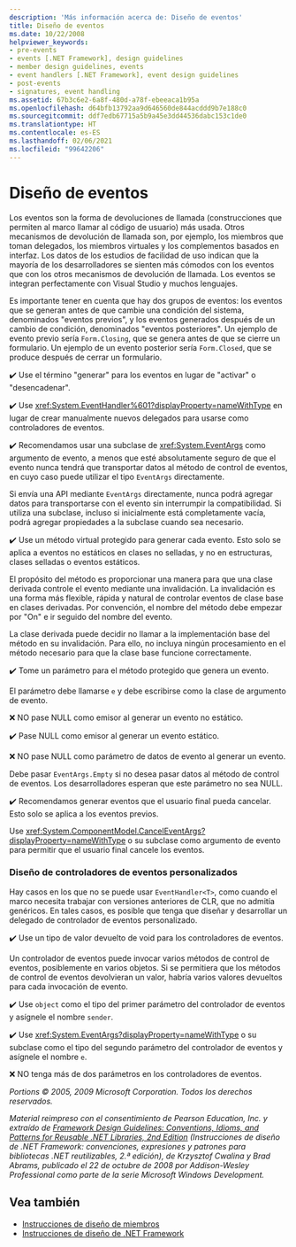 ```yaml
---
description: 'Más información acerca de: Diseño de eventos'
title: Diseño de eventos
ms.date: 10/22/2008
helpviewer_keywords:
- pre-events
- events [.NET Framework], design guidelines
- member design guidelines, events
- event handlers [.NET Framework], event design guidelines
- post-events
- signatures, event handling
ms.assetid: 67b3c6e2-6a8f-480d-a78f-ebeeaca1b95a
ms.openlocfilehash: d64bfb13792aa9d646560de844acddd9b7e188c0
ms.sourcegitcommit: ddf7edb67715a5b9a45e3dd44536dabc153c1de0
ms.translationtype: HT
ms.contentlocale: es-ES
ms.lasthandoff: 02/06/2021
ms.locfileid: "99642206"
---
```

# <a name="event-design"></a>Diseño de eventos

Los eventos son la forma de devoluciones de llamada (construcciones que permiten al marco llamar al código de usuario) más usada. Otros mecanismos de devolución de llamada son, por ejemplo, los miembros que toman delegados, los miembros virtuales y los complementos basados en interfaz. Los datos de los estudios de facilidad de uso indican que la mayoría de los desarrolladores se sienten más cómodos con los eventos que con los otros mecanismos de devolución de llamada. Los eventos se integran perfectamente con Visual Studio y muchos lenguajes.

 Es importante tener en cuenta que hay dos grupos de eventos: los eventos que se generan antes de que cambie una condición del sistema, denominados "eventos previos", y los eventos generados después de un cambio de condición, denominados "eventos posteriores". Un ejemplo de evento previo sería `Form.Closing`, que se genera antes de que se cierre un formulario. Un ejemplo de un evento posterior sería `Form.Closed`, que se produce después de cerrar un formulario.

 ✔️ Use el término "generar" para los eventos en lugar de "activar" o "desencadenar".

 ✔️ Use <xref:System.EventHandler%601?displayProperty=nameWithType> en lugar de crear manualmente nuevos delegados para usarse como controladores de eventos.

 ✔️ Recomendamos usar una subclase de <xref:System.EventArgs> como argumento de evento, a menos que esté absolutamente seguro de que el evento nunca tendrá que transportar datos al método de control de eventos, en cuyo caso puede utilizar el tipo `EventArgs` directamente.

 Si envía una API mediante `EventArgs` directamente, nunca podrá agregar datos para transportarse con el evento sin interrumpir la compatibilidad. Si utiliza una subclase, incluso si inicialmente está completamente vacía, podrá agregar propiedades a la subclase cuando sea necesario.

 ✔️ Use un método virtual protegido para generar cada evento. Esto solo se aplica a eventos no estáticos en clases no selladas, y no en estructuras, clases selladas o eventos estáticos.

 El propósito del método es proporcionar una manera para que una clase derivada controle el evento mediante una invalidación. La invalidación es una forma más flexible, rápida y natural de controlar eventos de clase base en clases derivadas. Por convención, el nombre del método debe empezar por "On" e ir seguido del nombre del evento.

 La clase derivada puede decidir no llamar a la implementación base del método en su invalidación. Para ello, no incluya ningún procesamiento en el método necesario para que la clase base funcione correctamente.

 ✔️ Tome un parámetro para el método protegido que genera un evento.

 El parámetro debe llamarse `e` y debe escribirse como la clase de argumento de evento.

 ❌ NO pase NULL como emisor al generar un evento no estático.

 ✔️ Pase NULL como emisor al generar un evento estático.

 ❌ NO pase NULL como parámetro de datos de evento al generar un evento.

 Debe pasar `EventArgs.Empty` si no desea pasar datos al método de control de eventos. Los desarrolladores esperan que este parámetro no sea NULL.

 ✔️ Recomendamos generar eventos que el usuario final pueda cancelar. Esto solo se aplica a los eventos previos.

 Use <xref:System.ComponentModel.CancelEventArgs?displayProperty=nameWithType> o su subclase como argumento de evento para permitir que el usuario final cancele los eventos.

### <a name="custom-event-handler-design"></a>Diseño de controladores de eventos personalizados

 Hay casos en los que no se puede usar `EventHandler<T>`, como cuando el marco necesita trabajar con versiones anteriores de CLR, que no admitía genéricos. En tales casos, es posible que tenga que diseñar y desarrollar un delegado de controlador de eventos personalizado.

 ✔️ Use un tipo de valor devuelto de void para los controladores de eventos.

 Un controlador de eventos puede invocar varios métodos de control de eventos, posiblemente en varios objetos. Si se permitiera que los métodos de control de eventos devolvieran un valor, habría varios valores devueltos para cada invocación de evento.

 ✔️ Use `object` como el tipo del primer parámetro del controlador de eventos y asígnele el nombre `sender`.

 ✔️ Use <xref:System.EventArgs?displayProperty=nameWithType> o su subclase como el tipo del segundo parámetro del controlador de eventos y asígnele el nombre `e`.

 ❌ NO tenga más de dos parámetros en los controladores de eventos.

 *Portions © 2005, 2009 Microsoft Corporation. Todos los derechos reservados.*

 *Material reimpreso con el consentimiento de Pearson Education, Inc. y extraído de [Framework Design Guidelines: Conventions, Idioms, and Patterns for Reusable .NET Libraries, 2nd Edition](https://www.informit.com/store/framework-design-guidelines-conventions-idioms-and-9780321545619) (Instrucciones de diseño de .NET Framework: convenciones, expresiones y patrones para bibliotecas .NET reutilizables, 2.ª edición), de Krzysztof Cwalina y Brad Abrams, publicado el 22 de octubre de 2008 por Addison-Wesley Professional como parte de la serie Microsoft Windows Development.*

## <a name="see-also"></a>Vea también

- [Instrucciones de diseño de miembros](member.md)
- [Instrucciones de diseño de .NET Framework](index.md)
